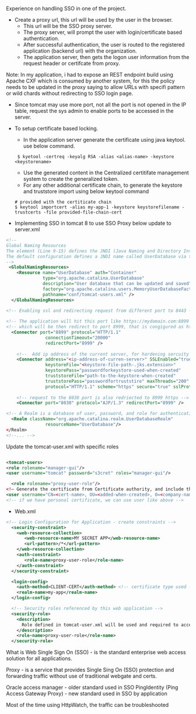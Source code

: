 Experience on handling SSO in one of the project.

- Create a proxy url, this url will be used by the user in the browser. 
    - This url will be the SSO proxy server.
    - The proxy server, will prompt the user with login/certificate based authentication.
    - After successful authentication, the user is routed to the registered application (backend url) with the organization.
    - The application server, then gets the logon user information from the request header or certifcate from proxy.

Note: In my application, i had to expose an REST endpoint build using Apache CXF which is consumed by another system, for this the policy needs to be updated in the proxy saying to allow URLs with specifi pattern or wild chards without redirecting to SSO login page.

- Since tomcat may use more port, not all the port is not opened in the IP table, request the sys admin to enable ports to be accessed in the server.
 
 - To setup certificate based locking.
   - In the application server generate the certificate using java keytool. use below command.
    ```
     $ kyetool -certreq -keyalg RSA -alias <alias-name> -keystore <keystorename>
    ```
   - Use the generated content in the Centralized certitifate management system to create the generalized token.
   - For any other additional certificate chain, to generate the keystore and truststore import using below keytool command
   ```
   # provided with the certiticate chain
   $ keytool importcert -alias my-app-1 -keystore keystorefilename -trustcerts -file provided-file-chain-cert
   ```

 - Implementing SSO in tomcat 8 to use SSO Proxy below update to server.xml
 
```xml
<!--
Global Naming Resources
The element (Line 9-15) defines the JNDI (Java Naming and Directory Interface) resources, that allows Java software clients to discover and look up data and objects via a name.
The default configuration defines a JNDI name called UserDatabase via the element (Line 10-14), which is a memory-based database for user authentication loaded from “conf/tomcat-users.xml”.
-->
 <GlobalNamingResources>
    <Resource name="UserDatabase" auth="Container"
              type="org.apache.catalina.UserDatabase"
              description="User database that can be updated and saved"
              factory="org.apache.catalina.users.MemoryUserDatabaseFactory"
              pathname="conf/tomcat-users.xml" />
  </GlobalNamingResources>
  
<!-- Enabling ssl and redirecting request from different port to 8443 -->

<!-- The application will hit this port like https://mydomain.com:8899 -->
<!-- which will be then redirect to port 8999, that is congigured as https -->
  <Connector port="8899" protocol="HTTP/1.1"
               connectionTimeout="20000"
               redirectPort="8999" />
			   
    <!--  Add ip address of the current server, for hardening sercuity -->
    <Connector address="<ip-address-of-curren-server>" SSLEnabled="true" clientAuth="true"
               keystoreFile="<keystore-file-path-.jks.extension>"
               keystorePass="passwordforkeystore-used-when-created"
               truststoreFile="path-to-the-keystore-when-created"
               truststorePass="passwordfortruststire" maxThreads="200" port="8999"
               protocol="HTTP/1.1" scheme="https" secure="true" sslProtocol="TLS"/>
    
	<!-- request to the 8030 port is also redriected to 8999 https -->
    <Connector port="8030" protocol="AJP/1.3" redirectPort="8999" />

<!-- A Realm is a database of user, password, and role for authentication (i.e., access control). You can define Realm for any container, such as Engine, Host, and Context, and Cluster. -->
  <Realm className="org.apache.catalina.realm.UserDatabaseRealm"
               resourceName="UserDatabase"/>
</Realm>
<!--... -->
```

Update the tomcat-user.xml with specific roles
```xml

<tomcat-users>
<role rolename="manager-gui"/>
<user username="tomcat" password="s3cret" roles="manager-gui"/>

  <role rolename="proxy-user-role"/>
<!— Generate the certificate from Certificate authority, and include that info here use the actual Certificate Name of proxy client certificate (used for web  authentication) below. -->
<user username="CN=<cert-name>, OU=<added-when-created>, O=<company-name>, C=US" password="" roles="proxy-user-role"/>
<!-- if we have personal certificate, we can use user like above -->

```

- Web.xml
```xml
<!-- Login Configuration for Application - create constraints -->
  <security-constraint>
    <web-resource-collection>
       <web-resource-name>MY SECRET APP</web-resource-name>
       <url-pattern>/*</url-pattern>
    </web-resource-collection>
    <auth-constraint>
       <role-name>proxy-user-role</role-name>
    </auth-constraint>
  </security-constraint>

  <login-config>
    <auth-method>CLIENT-CERT</auth-method> <!-- certificate type used -->
    <realm-name>my-app</realm-name>
  </login-config>

  <!-- Security roles referenced by this web application -->
  <security-role>
    <description>
      Role defined in tomcat-user.xml will be used and required to access  Application protected by Web SSO (proxy)
    </description>
    <role-name>proxy-user-role</role-name>
  </security-role>
```

What is Web Single Sign On  (SSO) - is the standard enterprise web access solution for all applications.

Proxy - is a service that provides Single Sing On (SSO) protection and forwarding traffic without use of traditional webgate and certs.

Oracle access manager - older standard used in SSO 
PingIdentity  (Ping Access Gateway Proxy) - new standard used in SSO by application

Most of the time using HttpWatch, the traffic can be troubleshooted


